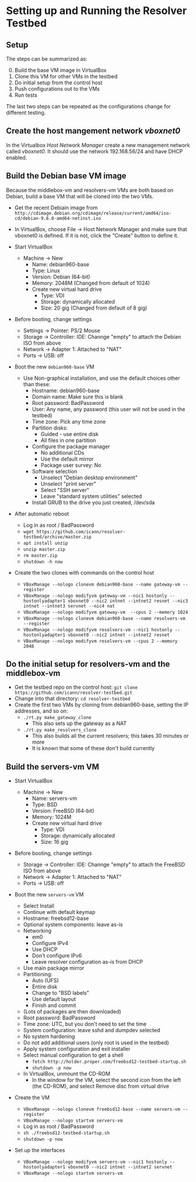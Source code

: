 # Setting up and Running the Resolver Testbed

## Setup

The steps can be summarized as:

0. Build the base VM image in VirtualBox
0. Clone this VM for other VMs in the testbed
0. Do initial setup from the control host
0. Push configurations out to the VMs
0. Run tests

The last two steps can be repeated as the configurations change for different testing.

## Create the host mangement network _vboxnet0_

In the Virtualbox _Host Network Manager_ create a new management network called _vboxnet0_. It should use the network 192.168.56/24 and have DHCP enabled.

## Build the Debian base VM image

Because the middlebox-vm and resolvers-vm VMs are both based on Debian, build a base VM
that will be cloned into the two VMs.

* Get the recent Debiain image from `http://cdimage.debian.org/cdimage/release/current/amd64/iso-cd/debian-9.6.0-amd64-netinst.iso`

* In VirtualBox, choose File &rarr; Host Network Manager and make sure that vboxnet0 is defined. If it is not,
click the "Create" button to define it.

* Start VirtualBox
	* Machine &rarr; New
		* Name: debian960-base
		* Type: Linux
		* Version: Debian (64-bit)
		* Memory: 2048M  (Changed from default of 1024)
		* Create new virtual hard drive
			* Type: VDI
			* Storage: dynamically allocated
			* Size: 20 gig (Changed from default of 8 gig)

* Before booting, change settings
	* Settings &rarr; Pointer: PS/2 Mouse
	* Storage &rarr; Controller: IDE: Channge "empty" to attach the Debian ISO from above
	* Network &rarr; Adapter 1: Attached to "NAT"
	* Ports &rarr; USB: off

* Boot the new `debian960-base` VM
	* Use Non-graphical installation, and use the default choices other than these:
		* Hostname: debian960-base
		* Domain name: Make sure this is blank
		* Root password: BadPassword
		* User: Any name, any password (this user will not be used in the testbed)
		* Time zone: Pick any time zone
		* Partition disks:
			* Guided - use entire disk
			* All files in one partition
		* Configure the package manager
			* No additional CDs
			* Use the default mirror
			* Package user survey: No
		* Software selection
			* Unselect "Debian desktop environment"
			* Unselect "print server"
			* Select "SSH server"
			* Leave "standard system utilities" selected
		* Install GRUB to the drive you just created, /dev/sda

* After automatic reboot
	* Log in as root / BadPassword
	* `wget https://github.com/icann/resolver-testbed/archive/master.zip`
	* `apt install unzip`
	* `unzip master.zip`
	* `rm master.zip`
	* `shutdown -h now`

* Create the two clones with commands on the control host
	* `VBoxManage --nologo clonevm debian960-base --name gateway-vm --register`
	* `VBoxManage --nologo modifyvm gateway-vm --nic1 hostonly --hostonlyadapter1 vboxnet0 --nic2 intnet --intnet2 resnet --nic3 intnet --intnet3 servnet --nic4 nat`
	* `VBoxManage --nologo modifyvm gateway-vm  --cpus 2 --memory 1024`
	* `VBoxManage --nologo clonevm debian960-base --name resolvers-vm --register`
	* `VBoxManage --nologo modifyvm resolvers-vm --nic1 hostonly --hostonlyadapter1 vboxnet0 --nic2 intnet --intnet2 resnet`
	* `VBoxManage --nologo modifyvm resolvers-vm --cpus 2 --memory 2048`

## Do the initial setup for resolvers-vm and the middlebox-vm

* Get the testbed repo on the control host: `git clone https://github.com/icann/resolver-testbed.git`
* Change into that directory: `cd resolver-testbed`
* Create the first two VMs by cloning from debian960-base, setting the IP addresses, and so on:
	* `./rt.py make_gateway_clone`
		* This also sets up the gateway as a NAT
	* `./rt.py make_resolvers_clone`
		* This also builds all the current resolvers; this takes 30 minutes or more
		* It is known that some of these don't build currently

## Build the servers-vm VM

* Start VirtualBox
	* Machine &rarr; New
		* Name: servers-vm
		* Type: BSD
		* Version: FreeBSD (64-bit)
		* Memory: 1024M
		* Create new virtual hard drive
			* Type: VDI
			* Storage: dynamically allocated
			* Size: 16 gig

* Before booting, change settings
	* Storage &rarr; Controller: IDE: Channge "empty" to attach the FreeBSD ISO from above
	* Network &rarr; Adapter 1: Attached to "NAT"
	* Ports &rarr; USB: off

* Boot the new `servers-vm` VM
	* Select Install
	* Continue with default keymap
	* Hostname: freebsd12-base
	* Optional system components: leave as-is
	* Networking
		* em0
		* Configure IPv4
		* Use DHCP
		* Don't configure IPv6
		* Leave resolver configuration as-is from DHCP
	* Use main package mirror
	* Partitioning:
		* Auto (UFS)
		* Entire disk
		* Change to "BSD labels"
		* Use default layout
		* Finish and commit
	* (Lots of packages are then downloaded)
	* Root password: BadPassword
	* Time zone: UTC, but you don't need to set the time
	* System configuration: leave sshd and dumpdev selected
	* No system hardening
	* Do not add additional users (only root is used in the testbed)
	* Apply system configuration and exit installer
	* Select manual configuration to get a shell
		* `fetch http://holder.proper.com/freebsd12-testbed-startup.sh`
		* `shutdown -p now`
	* In VirtualBox, unmount the CD-ROM
		* In the window for the VM, select the second icon from the left (the CD-ROM), and select Remove disc from virtual drive

* Create the VM
	* `VBoxManage --nologo clonevm freebsd12-base --name servers-vm --register`
	* `VBoxManage --nologo startvm servers-vm`
	* Log in as root / BadPassword
	* `sh ./freebsd12-testbed-startup.sh`
	* `shutdown -p now`

* Set up the interfaces
	* `VBoxManage --nologo modifyvm servers-vm --nic1 hostonly --hostonlyadapter1 vboxnet0 --nic2 intnet --intnet2 servnet`
	* `VBoxManage --nologo startvm servers-vm`

